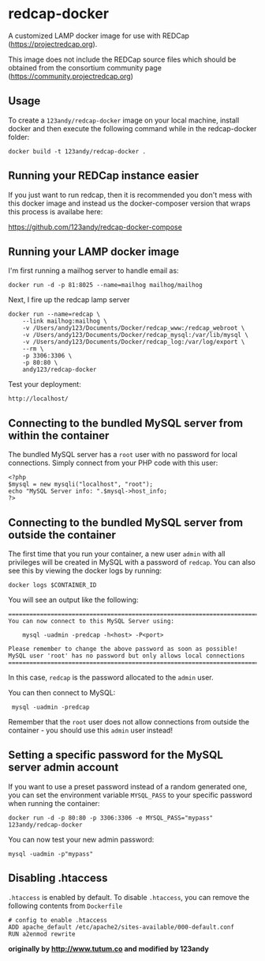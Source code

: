 redcap-docker
=================

A customized LAMP docker image for use with REDCap (https://projectredcap.org).  

This image does not include the REDCap source files which should be obtained from the consortium community page (https://community.projectredcap.org)

Usage
-----

To create a `123andy/redcap-docker` image on your local machine, install docker and then execute the following command while in the redcap-docker folder:

	docker build -t 123andy/redcap-docker .


Running your REDCap instance easier
-----------------------------------
If you just want to run redcap, then it is recommended you don't mess with this docker image and instead us the docker-composer
version that wraps this process is availabe here:  

https://github.com/123andy/redcap-docker-compose


Running your LAMP docker image
------------------------------

I'm first running a mailhog server to handle email as:

    docker run -d -p 81:8025 --name=mailhog mailhog/mailhog

Next, I fire up the redcap lamp server    

	docker run --name=redcap \
	    --link mailhog:mailhog \
	    -v /Users/andy123/Documents/Docker/redcap_www:/redcap_webroot \
	    -v /Users/andy123/Documents/Docker/redcap_mysql:/var/lib/mysql \
	    -v /Users/andy123/Documents/Docker/redcap_log:/var/log/export \
	    --rm \
	    -p 3306:3306 \
	    -p 80:80 \
	    andy123/redcap-docker

Test your deployment:

	http://localhost/


Connecting to the bundled MySQL server from within the container
----------------------------------------------------------------

The bundled MySQL server has a `root` user with no password for local connections.
Simply connect from your PHP code with this user:

	<?php
	$mysql = new mysqli("localhost", "root");
	echo "MySQL Server info: ".$mysql->host_info;
	?>


Connecting to the bundled MySQL server from outside the container
-----------------------------------------------------------------

The first time that you run your container, a new user `admin` with all privileges
will be created in MySQL with a password of `redcap`.  You can also see this by viewing
the docker logs by running:

	docker logs $CONTAINER_ID

You will see an output like the following:

	========================================================================
	You can now connect to this MySQL Server using:

	    mysql -uadmin -predcap -h<host> -P<port>

	Please remember to change the above password as soon as possible!
	MySQL user 'root' has no password but only allows local connections
	========================================================================

In this case, `redcap` is the password allocated to the `admin` user.

You can then connect to MySQL:

	 mysql -uadmin -predcap

Remember that the `root` user does not allow connections from outside the container -
you should use this `admin` user instead!


Setting a specific password for the MySQL server admin account
--------------------------------------------------------------

If you want to use a preset password instead of a random generated one, you can
set the environment variable `MYSQL_PASS` to your specific password when running the container:

	docker run -d -p 80:80 -p 3306:3306 -e MYSQL_PASS="mypass" 123andy/redcap-docker

You can now test your new admin password:

	mysql -uadmin -p"mypass"


Disabling .htaccess
--------------------

`.htaccess` is enabled by default. To disable `.htaccess`, you can remove the following contents from `Dockerfile`

	# config to enable .htaccess
    ADD apache_default /etc/apache2/sites-available/000-default.conf
    RUN a2enmod rewrite


**originally by http://www.tutum.co and modified by 123andy**